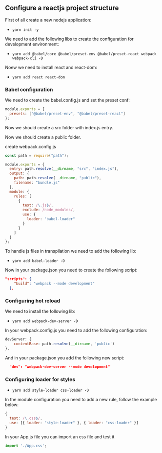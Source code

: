 ## Configure a reactjs project structure

<p>First of all create a new nodejs application:</p>

- `yarn init -y`

<p>We need to add the following libs to create the configuration for development environment:</p>

- `yarn add @babel/core @babel/preset-env @babel/preset-react webpack webpack-cli -D`

<p>Noew we need to install react and react-dom:</p>

- `yarn add react react-dom`

### Babel configuration

<p>We need to create the babel.config.js and set the preset conf:</p>

```js
module.exports = {
  presets: ["@babel/preset-env", "@babel/preset-react"]
};
```

<p>Now we should create a src folder with index.js entry.</p>

<p>Now we should create a public folder.</p>

<p>create webpack.config.js</p>

```js
const path = require("path");

module.exports = {
  entry: path.resolve(__dirname, "src", "index.js"),
  output: {
    path: path.resolve(__dirname, "public"),
    filename: "bundle.js"
  },
  module: {
    rules: [
      {
        test: /\.js$/,
        exclude: /node_modules/,
        use: {
          loader: "babel-loader"
        }
      }
    ]
  }
};
```

<p>To handle js files in transpilation we need to add the following lib:</p>

- `yarn add babel-loader -D`

<p>Now in your package.json you need to create the following script:</p>

```json
"scripts": {
    "build": "webpack --mode development"
  },
```

### Configuring hot reload

<p>We need to install the following lib:</p>

- `yarn add webpack-dev-server -D`

<p>In your webpack.config.js you need to add the following configuration:</p>

```js
devServer: {
    contentBase: path.resolve(__dirname, 'public')
},
```

<p>And in your package.json you add the following new script:</p>

```json
  "dev": "webpack-dev-server --mode development"
```

### Configuring loader for styles

- `yarn add style-loader css-loader -D`

<p>In the module configuration you need to add a new rule, follow the example below:</p>

```js
{
  test: /\.css$/,
  use: [{ loader: "style-loader" }, { loader: "css-loader" }]
}
```

<p>In your App.js file you can import an css file and test it</p>

```js
import './App.css';
```
